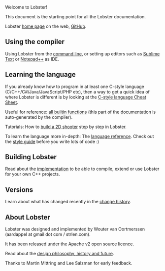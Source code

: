 Welcome to Lobster!

This document is the starting point for all the Lobster documentation.

Lobster [home page][] on the web, [GitHub][].

## Using the compiler

Using Lobster from the [command line][], or setting up editors such as
[Sublime Text][] or [Notepad++][] as IDE.

## Learning the language

If you already know how to program in at least one C-style language
(C/C++/C\#/Java/JavaScript/PHP etc), then a way to get a quick idea of
where Lobster is different is by looking at the [C-style language Cheat
Sheet][].

Useful for reference: [all builtin functions][] (this part of the
documentation is auto-generated by the compiler).

Tutorials: How to [build a 2D shooter][] step by step in Lobster.

To learn the language more in-depth: The [language reference][]. Check
out the [style guide][] before you write lots of code :)

## Building Lobster

Read about the [implementation][] to be able to compile, extend or use
Lobster for your own C++ projects.

## Versions

Learn about what has changed recently in the [change history][].

## About Lobster

Lobster was designed and implemented by Wouter van Oortmerssen
(aardappel at gmail dot com / strlen.com).

It has been released under the Apache v2 open source licence.

Read about the [design philosophy, history and future][].

Thanks to Martin Mittring and Lee Salzman for early feedback.

  [home page]: http://strlen.com/lobster/
  [GitHub]: https://github.com/aardappel/lobster
  [command line]: command_line_usage.html
  [Sublime Text]: sublime_ide.html
  [Notepad++]: notepadpp_ide.html
  [C-style language Cheat Sheet]: C_style%20language%20Cheat%20Sheet%20for%20Lobster.html
  [all builtin functions]: builtin_functions_reference.html
  [build a 2D shooter]: shooter_tutorial.html
  [language reference]: language_reference.html
  [style guide]: style_guide.html
  [implementation]: implementation.html
  [change history]: history.txt
  [design philosophy, history and future]: philosophy.html
